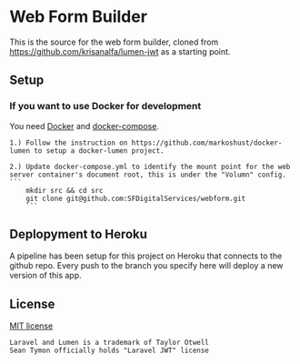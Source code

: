 # Web Form Builder 

This is the source for the web form builder, cloned from https://github.com/krisanalfa/lumen-jwt as a starting point.

## Setup

### If you want to use Docker for development
You need [Docker](https://github.com/docker/docker) and [docker-compose](https://github.com/docker/compose).

    1.) Follow the instruction on https://github.com/markoshust/docker-lumen to setup a docker-lumen project.

    2.) Update docker-compose.yml to identify the mount point for the web server container's document root, this is under the "Volumn" config.
	```
        mkdir src && cd src
        git clone git@github.com:SFDigitalServices/webform.git
        ```

## Deplopyment to Heroku

A pipeline has been setup for this project on Heroku that connects to the github repo. Every push to the branch you specify here will deploy a new version of this app. 

## License

[MIT license](http://opensource.org/licenses/MIT)

```
Laravel and Lumen is a trademark of Taylor Otwell
Sean Tymon officially holds "Laravel JWT" license
```
